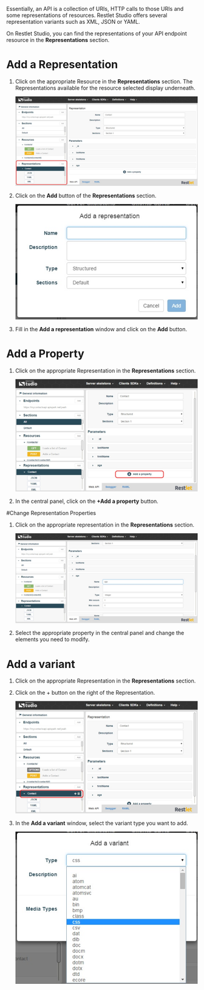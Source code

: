 Essentially, an API is a collection of URIs, HTTP calls to those URIs and some representations of resources. Restlet Studio offers several representation variants such as XML, JSON or YAML.

On Restlet Studio, you can find the representations of your API endpoint resource in the **Representations** section.

# Add a Representation

1. Click on the appropriate Resource in the **Representations** section. The Representations available for the resource selected display underneath.

	![Representations section](images/04.jpg "Representations section")

2. Click on the **Add** button of the **Representations** section.

	![Add a Representation](images/14.jpg "Add a Representation")

3. Fill in the **Add a representation** window and click on the **Add** button.

# Add a Property

1. Click on the appropriate Representation in the **Representations** section.

	![Add a Property](images/15.jpg "Add a Property")

2. In the central panel, click on the **+Add a property** button.

#Change Representation Properties

1. Click on the appropriate representation in the **Representations** section.

	![Properties](images/05.jpg "Properties")

2. Select the appropriate property in the central panel and change the elements you need to modify.

# Add a variant

1. Click on the appropriate Representation in the **Representations** section.
2. Click on the + button on the right of the Representation.

	![+](images/16.jpg "+")

3. In the **Add a variant** window, select the variant type you want to add.

	![Add a variant](images/17.jpg "Add a variant")

